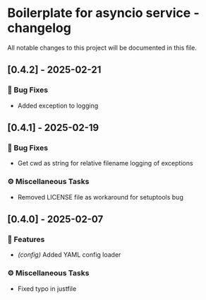 # Boilerplate for asyncio service - changelog

All notable changes to this project will be documented in this file.


## [0.4.2] - 2025-02-21

### 🐛 Bug Fixes

- Added exception to logging


## [0.4.1] - 2025-02-19

### 🐛 Bug Fixes

- Get cwd as string for relative filename logging of exceptions

### ⚙️ Miscellaneous Tasks

- Removed LICENSE file as workaround for setuptools bug


## [0.4.0] - 2025-02-07

### 🚀 Features

- *(config)* Added YAML config loader

### ⚙️ Miscellaneous Tasks

- Fixed typo in justfile

<!-- generated by git-cliff -->
